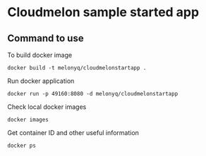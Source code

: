 # Cloudmelon sample started app 


## Command to use 

To build docker image 

```
docker build -t melonyq/cloudmelonstartapp .
```


Run docker application

```
docker run -p 49160:8080 -d melonyq/cloudmelonstartapp
```


Check local docker images 

```
docker images
```


Get container ID and other useful information

```
docker ps
```


